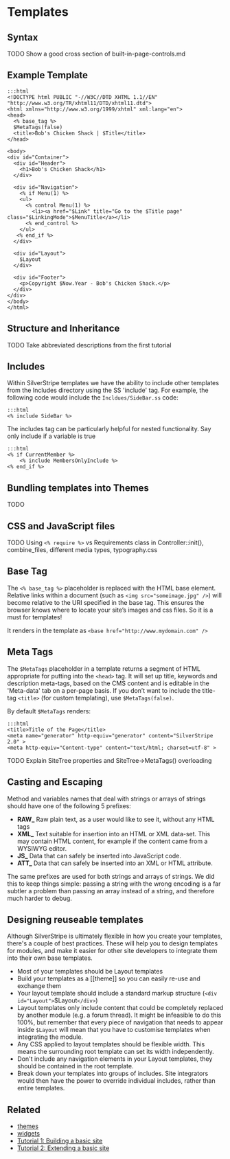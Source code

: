 # Templates

## Syntax

TODO Show a good cross section of built-in-page-controls.md

## Example Template

	:::html
	<!DOCTYPE html PUBLIC "-//W3C//DTD XHTML 1.1//EN" "http://www.w3.org/TR/xhtml11/DTD/xhtml11.dtd">
	<html xmlns="http://www.w3.org/1999/xhtml" xml:lang="en">
	<head>
	  <% base_tag %>
	  $MetaTags(false)
	  <title>Bob's Chicken Shack | $Title</title>
	</head>

	<body>
	<div id="Container">
	  <div id="Header">
	    <h1>Bob's Chicken Shack</h1>
	  </div>

	  <div id="Navigation">
	    <% if Menu(1) %>
	    <ul>
	      <% control Menu(1) %>	  
	        <li><a href="$Link" title="Go to the $Title page" class="$LinkingMode">$MenuTitle</a></li>
	      <% end_control %>
	    </ul>
	   <% end_if %>
	  </div>

	  <div id="Layout">
	    $Layout
	  </div>

	  <div id="Footer">
	    <p>Copyright $Now.Year - Bob's Chicken Shack.</p>
	  </div>
	</div>
	</body>
	</html>

## Structure and Inheritance

TODO Take abbreviated descriptions from the first tutorial

## Includes

Within SilverStripe templates we have the ability to include other templates from the Includes directory using the SS
'include' tag. For example, the following code would include the `Incldues/SideBar.ss` code:

	:::html
	<% include SideBar %>

The includes tag can be particularly helpful for nested functionality. Say only include if a variable is true

	:::html
	<% if CurrentMember %>
		<% include MembersOnlyInclude %>
	<% end_if %>


## Bundling templates into Themes

TODO

## CSS and JavaScript files

TODO Using `<% require %>` vs Requirements class in Controller::init(), combine_files, different media types,
typography.css

## Base Tag

The `<% base_tag %>` placeholder is replaced with the HTML base element. Relative links within a document (such as `<img
src="someimage.jpg" />`) will become relative to the URI specified in the base tag. This ensures the browser knows where
to locate your site’s images and css files. So it is a must for templates!

It renders in the template as `<base href="http://www.mydomain.com" />`

## Meta Tags

The `$MetaTags` placeholder in a template returns a segment of HTML appropriate for putting into the `<head>` tag. It
will set up title, keywords and description meta-tags, based on the CMS content and is editable in the 'Meta-data' tab
on a per-page basis. If you don’t want to include the title-tag `<title>` (for custom templating), use
`$MetaTags(false)`.

By default `$MetaTags` renders:

	:::html
	<title>Title of the Page</title>
	<meta name="generator" http-equiv="generator" content="SilverStripe 2.0" >
	<meta http-equiv="Content-type" content="text/html; charset=utf-8" >

TODO Explain SiteTree properties and SiteTree->MetaTags() overloading

## Casting and Escaping

Method and variables names that deal with strings or arrays of strings should have one of the following 5 prefixes:

*  **RAW_** Raw plain text, as a user would like to see it, without any HTML tags
*  **XML_** Text suitable for insertion into an HTML or XML data-set.  This may contain HTML content, for example if the
content came from a WYSIWYG editor.
*  **JS_** Data that can safely be inserted into JavaScript code.
*  **ATT_** Data that can safely be inserted into an XML or HTML attribute.

The same prefixes are used for both strings and arrays of strings.  We did this to keep things simple: passing a string
with the wrong encoding is a far subtler a problem than passing an array instead of a string, and therefore much harder
to debug.


## Designing reuseable templates

Although SilverStripe is ultimately flexible in how you create your templates, there's a couple of best practices. These
will help you to design templates for modules, and make it easier for other site developers to integrate them into their
own base templates.

* Most of your templates should be Layout templates
* Build your templates as a [[theme]] so you can easily re-use and exchange them
* Your layout template should include a standard markup structure (`<div id="Layout">`$Layout`</div>`)
* Layout templates only include content that could be completely replaced by another module (e.g. a forum thread). It
might be infeasible to do this 100%, but remember that every piece of navigation that needs to appear inside `$Layout`
will mean that you have to customise templates when integrating the module.
*  Any CSS applied to layout templates should be flexible width. This means the surrounding root template can set its
width independently.
*  Don't include any navigation elements in your Layout templates, they should be contained in the root template.
*  Break down your templates into groups of includes.  Site integrators would then have the power to override individual
includes, rather than entire templates.


## Related

 * [themes](/topics/themes)
 * [widgets](/topics/widgets)
 * [Tutorial 1: Building a basic site](/tutorials/1-building-a-basic-site)
 * [Tutorial 2: Extending a basic site](/tutorials/2-extending-a-basic-site)